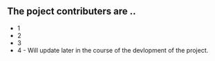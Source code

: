 ## The poject contributers are ..
* 1
* 2
* 3
* 4 - Will update later in the course of the devlopment of the project.
